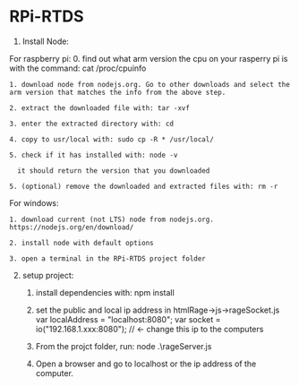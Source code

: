# RPi-RTDS

1. Install Node:

For raspberry pi:
	0. find out what arm version the cpu on your rasperry pi is with the command: cat /proc/cpuinfo

	1. download node from nodejs.org. Go to other downloads and select the arm version that matches the info from the above step.

	2. extract the downloaded file with: tar -xvf 

	3. enter the extracted directory with: cd 

	4. copy to usr/local with: sudo cp -R * /usr/local/

	5. check if it has installed with: node -v

	  it should return the version that you downloaded

	5. (optional) remove the downloaded and extracted files with: rm -r

For windows:

	1. download current (not LTS) node from nodejs.org. https://nodejs.org/en/download/

	2. install node with default options

	3. open a terminal in the RPi-RTDS project folder





2. setup project:

	1. install dependencies with: npm install

	2. set the public and local ip address in htmlRage->js->rageSocket.js
		var localAddress = "localhost:8080";
		var socket = io("192.168.1.xxx:8080"); // <- change this ip to the computers

	3. From the projct folder, run: node .\rageServer.js 

	4. Open a browser and go to localhost or the ip address of the computer.
